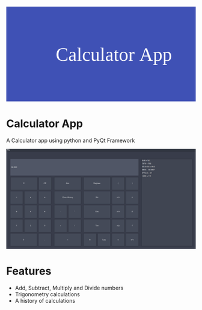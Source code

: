 ![Project Banner](ui/Calculator_App.png)

# Calculator App

A Calculator app using python and PyQt Framework

![Demo Image](ui/screen.png)

# Features

- Add, Subtract, Multiply and Divide numbers
- Trigonometry calculations
- A history of calculations
